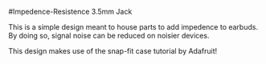 #Impedence-Resistence 3.5mm Jack

This is a simple design meant to house parts to add impedence to earbuds. By doing so, signal noise can be reduced on noisier devices.

This design makes use of the snap-fit case tutorial by Adafruit!
